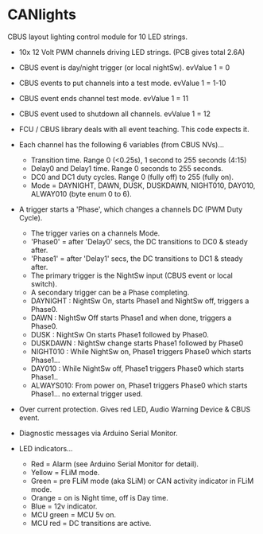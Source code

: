 # CANlights

CBUS layout lighting control module for 10 LED strings.

- 10x 12 Volt PWM channels driving LED strings. (PCB gives total 2.6A) 

- CBUS event is day/night trigger (or local nightSw).     evValue 1 = 0
- CBUS events to put channels into a test mode.           evValue 1 = 1-10
- CBUS event ends channel test mode.                      evValue 1 = 11
- CBUS event used to shutdown all channels.               evValue 1 = 12
- FCU / CBUS library deals with all event teaching. This code expects it.
- Each channel has the following 6 variables (from CBUS NVs)...
   - Transition time. Range 0 (<0.25s), 1 second to 255 seconds (4:15)
   - Delay0 and Delay1 time.  Range 0 seconds to 255 seconds.
   - DC0 and DC1 duty cycles. Range 0 (fully off) to 255 (fully on).
   - Mode = DAYNIGHT, DAWN, DUSK, DUSKDAWN, NIGHT010, DAY010, ALWAY010
     (byte enum 0 to 6).
- A trigger starts a 'Phase', which changes a channels DC (PWM Duty Cycle).
  -  The trigger varies on a channels Mode.
  -  'Phase0' = after 'Delay0' secs, the DC transitions to DC0 & steady after.
  -  'Phase1' = after 'Delay1' secs, the DC transitions to DC1 & steady after.
  -  The primary trigger is the NightSw input (CBUS event or local switch).
  -  A secondary trigger can be a Phase completing.
  -  DAYNIGHT : NightSw On, starts Phase1 and NightSw off, triggers a Phase0.
  -  DAWN     : NightSw Off starts Phase1 and when done, triggers a Phase0.
  -  DUSK     : NightSw On starts Phase1 followed by Phase0.
  -  DUSKDAWN : NightSw change starts Phase1 followed by Phase0
  -  NIGHT010 : While NightSw on, Phase1 triggers Phase0 which starts Phase1...
  -  DAY010   : While NightSw off, Phase1 triggers Phase0 which starts Phase1..
  -  ALWAYS010: From power on, Phase1 triggers Phase0 which starts Phase1...
 no external trigger used.

- Over current protection. Gives red LED, Audio Warning Device & CBUS event.
- Diagnostic messages via Arduino Serial Monitor. 
- LED indicators...
   - Red    = Alarm (see Arduino Serial Monitor for detail).
   - Yellow = FLiM mode.
   - Green  = pre FLiM mode (aka SLiM) or CAN activity indicator in FLiM mode.
   - Orange = on is Night time, off is Day time.
   - Blue   = 12v indicator.
   - MCU green = MCU 5v on.
   - MCU red   = DC transitions are active.

